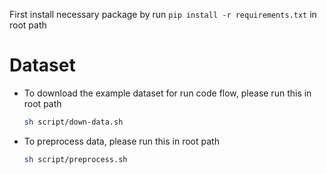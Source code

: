 First install necessary package by run `pip install -r requirements.txt` in root path

# Dataset

- To download the example dataset for run code flow, please run this in root path

  ```bash
  sh script/down-data.sh
  ```
- To preprocess data, please run this in root path

  ```bash
  sh script/preprocess.sh
  ```
